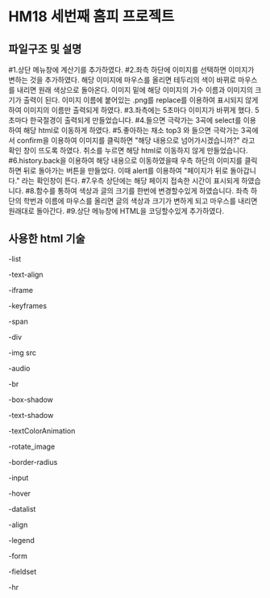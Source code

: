 # HM18 세번째 홈피 프로젝트

## 파일구조 및 설명
#1.상단 메뉴창에 계산기를 추가하였다.
#2.좌측 하단에 이미지를 선택하면 이미지가 변하는 것을 추가하였다.
해당 이미지에 마우스를 올리면 테두리의 색이 바뀌로 마우스를 내리면 원래 색상으로 돌아온다.
이미지 밑에 해당 이미지의 가수 이름과 이미지의 크기가 출력이 된다. 이미지 이름에 붙어있는 .png를 replace를 이용하여 표시되지 않게 하여 이미지의 이름만 출력되게 하였다.
#3.좌측에는 5초마다 이미지가 바뀌게 했다. 5초마다 한국절경이 출력되게 만들었습니다.
#4.들으면 극락가는 3곡에 select를 이용하여 해당 html로 이동하게 하였다.
#5.좋아하는 채소 top3 와 들으면 극락가는 3곡에서 confirm을 이용하여 이미지를 클릭하면 "해당 내용으로 넘어가시겠습니까?" 라고 확인 창이 뜨도록 하였다. 취소를 누르면 해당 html로 이동하지 않게 만들었습니다.
#6.history.back을 이용하여 해당 내용으로 이동하였을때 우측 하단의 이미지를 클릭하면 뒤로 돌아가는 버튼을 만들었다. 이때 alert를 이용하여 "페이지가 뒤로 돌아갑니다." 라는 확인창이 뜬다.
#7.우측 상단에는 해당 페이지 접속한 시간이 표시되게 하였습니다.
#8.함수를 통하여 색상과 글의 크기를 한번에 변경할수있게 하였습니다.
   좌측 하단의 학번과 이름에 마우스를 올리면 글의 색상과 크기가 변하게 되고 마우스를 내리면 원래대로 돌아간다.
#9.상단 메뉴창에 HTML을 코딩할수있게 추가하였다.


## 사용한 html 기술 
-list

-text-align

-iframe

-keyframes

-span

-div

-img src

-audio

-br

-box-shadow

-text-shadow

-textColorAnimation

-rotate_image

-border-radius

-input

-hover

-datalist

-align

-legend

-form

-fieldset

-hr
